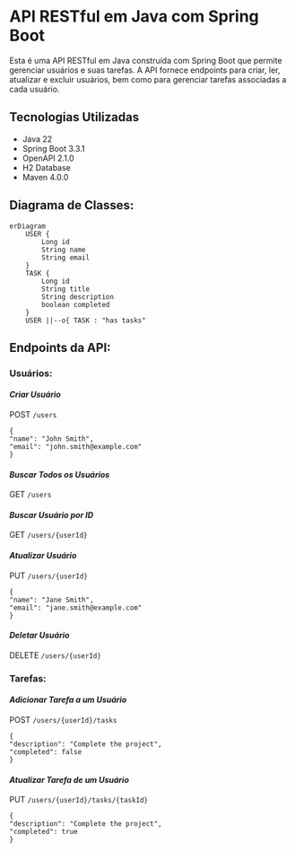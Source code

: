 # API RESTful em Java com Spring Boot
Esta é uma API RESTful em Java construída com Spring Boot que permite gerenciar usuários e suas tarefas. A API fornece endpoints para criar, ler, atualizar e excluir usuários, bem como para gerenciar tarefas associadas a cada usuário.

## Tecnologias Utilizadas
- Java 22
- Spring Boot 3.3.1
- OpenAPI 2.1.0
- H2 Database
- Maven 4.0.0

## Diagrama de Classes:

```mermaid
erDiagram
    USER {
        Long id
        String name
        String email
    }
    TASK {
        Long id
        String title
        String description
        boolean completed
    }
    USER ||--o{ TASK : "has tasks"
```

## Endpoints da API:

### Usuários:

#### _Criar Usuário_

POST `/users`

    {
    "name": "John Smith",
    "email": "john.smith@example.com"
    }

#### _Buscar Todos os Usuários_

GET `/users`

#### _Buscar Usuário por ID_

GET `/users/{userId}`

#### _Atualizar Usuário_

PUT `/users/{userId}`

    {
    "name": "Jane Smith",
    "email": "jane.smith@example.com"
    }

#### _Deletar Usuário_

DELETE `/users/{userId}`

### Tarefas:

#### _Adicionar Tarefa a um Usuário_

POST `/users/{userId}/tasks`

    {
    "description": "Complete the project",
    "completed": false
    }

#### _Atualizar Tarefa de um Usuário_

PUT `/users/{userId}/tasks/{taskId}`

    {
    "description": "Complete the project",
    "completed": true
    }



